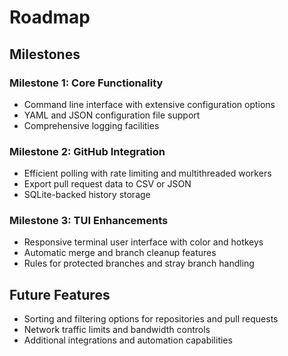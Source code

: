 # Roadmap

## Milestones

### Milestone 1: Core Functionality
- Command line interface with extensive configuration options
- YAML and JSON configuration file support
- Comprehensive logging facilities

### Milestone 2: GitHub Integration
- Efficient polling with rate limiting and multithreaded workers
- Export pull request data to CSV or JSON
- SQLite-backed history storage

### Milestone 3: TUI Enhancements
- Responsive terminal user interface with color and hotkeys
- Automatic merge and branch cleanup features
- Rules for protected branches and stray branch handling

## Future Features
- Sorting and filtering options for repositories and pull requests
- Network traffic limits and bandwidth controls
- Additional integrations and automation capabilities
